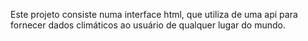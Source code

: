 Este projeto consiste numa interface html, que utiliza de uma api para fornecer dados climáticos ao usuário de qualquer lugar do mundo.
